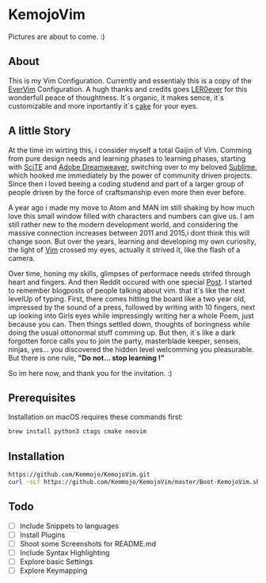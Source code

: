 # KemojoVim

Pictures are about to come. :)

## About
This is my Vim Configuration. Currently and essentialy this is a copy of the [EverVim](https://github.com/LER0ever/EverVim) Configuration.
A hugh thanks and credits goes [LER0ever](https://github.com/LER0ever) for this wonderfull peace of thoughtness.
It´s organic, it makes sence, it´s customizable and more inportantly it´s [cake](https://www.google.de/url?sa=i&rct=j&q=&esrc=s&source=images&cd=&cad=rja&uact=8&ved=0ahUKEwiutb2sxdvYAhWQJ-wKHekPBUgQjRwIBw&url=http%3A%2F%2Fwww.lecker.de%2Fmohn-marzipan-torte-mit-nikolaus-63850.html&psig=AOvVaw3detykeJ5GUkMTjHwF-4rs&ust=1516159695933693) for your eyes.


## A little Story
At the time im wirting this, i consider myself a total Gaijin of Vim. Comming from pure design needs and learning phases to learning phases, starting with [SciTE](http://www.scintilla.org/SciTE.html) and [Adobe Dreamweaver](https://www.adobe.com/de/products/dreamweaver.html), switching over to my beloved [Sublime](https://www.sublimetext.com/), which hooked me immediately by the power of community driven projects.
Since then i loved beeing a coding studend and part of a larger group of people driven by the force of craftsmanship even more then ever before.

A year ago i made my move to Atom and MAN im still shaking by how much love this small window filled with characters and numbers can give us.
I am still rather new to the modern development world, and considering the massive connection increases between 2011 and 2015,i dont think this will change soon. But over the years, learning and developing my own curiosity, the light of [Vim](http://www.vim.org/) crossed my eyes, actually it strived it, like the flash of a camera.

Over time, honing my skills, glimpses of performace needs strifed through heart and fingers. And then Reddit occured with one special [Post](https://www.reddit.com/r/vim/comments/3lywog/this_is_what_my_macvim_workflow_looks_like_what/). I started to remember blogposts of people talking about vim. that it´s like the next levelUp of typing. First, there comes hitting the board like a two year old, impressed by the sound of a press, followed by writing with 10 fingers, next up looking into Girls eyes while impressingly writing her a whole Poem, just because you can.
Then things settled down, thoughts of boringness while doing the usual ottonormal stuff comming up. But then, it´s like a dark forgotten force calls you to join the party, masterblade keeper, senseis, ninjas, yes... you discovered the hidden level welcomming you pleasurable. But there is one rule, **"Do not... stop learning !"**

So im here now, and thank you for the invitation. :)


## Prerequisites
Installation on macOS requires these commands first:

```zsh
brew install python3 ctags cmake neovim
```

## Installation
```zsh
https://github.com/Kemmojo/KemojoVim.git
curl -sLf https://github.com/Kemmojo/KemojoVim/master/Boot-KemojoVim.sh | bash
```


## Todo
- [ ] Include Snippets to languages
- [ ] Install Plugins
- [ ] Shoot some Screenshots for README.md
- [ ] Include Syntax Highlighting
- [ ] Explore basic Settings
- [ ] Explore Keymapping
